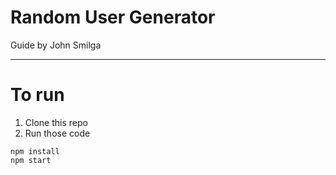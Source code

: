 # Random User Generator

Guide by John Smilga

---

# To run

1. Clone this repo
2. Run those code

```
npm install
npm start
```
